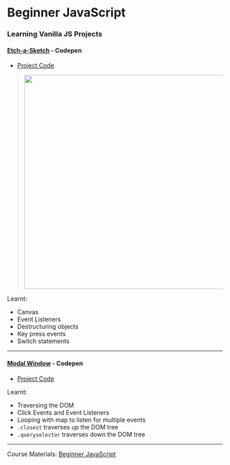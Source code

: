 # Beginner JavaScript

### Learning Vanilla JS Projects

#### [Etch-a-Sketch](https://codepen.io/leannethng/pen/dyPBggo) - Codepen 
* [Project Code](https://github.com/leannethng/beginner-javascript/tree/master/exercises/33-Etch-a-Sketch)


 > <img src="https://github.com/leannethng/beginner-javascript/blob/e46ff9f07a33542fdfd4209c9288341b917c5cac/exercises/33%20-%20Etch-a-Sketch/Etch-a-Sketch.gif" width='500'/>
 
 Learnt: 
 - Canvas 
 - Event Listeners 
 - Destructuring objects 
 - Key press events 
 - Switch statements

---
#### [Modal Window](https://codepen.io/leannethng/pen/bGNXJOb) - Codepen 
* [Project Code](https://github.com/leannethng/beginner-javascript/tree/master/exercises/34-Click-Outside)

Learnt:
- Traversing the DOM
- Click Events and Event Listeners
- Looping with map to listen for multiple events
- `.closest` traverses up the DOM tree
- `.queryselector` traverses down the DOM tree

---

Course Materials: [Beginner JavaScript](https://BeginnerJavaScript.com)



